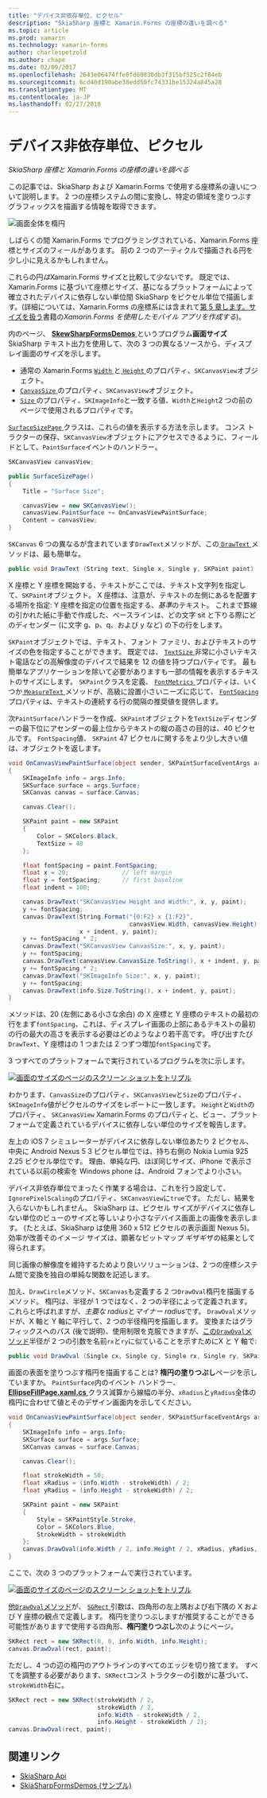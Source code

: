 ```yaml
---
title: "デバイス非依存単位、ピクセル"
description: "SkiaSharp 座標と Xamarin.Forms の座標の違いを調べる"
ms.topic: article
ms.prod: xamarin
ms.technology: xamarin-forms
author: charlespetzold
ms.author: chape
ms.date: 02/09/2017
ms.openlocfilehash: 2643e06474ffe0fd60830db3f315bf525c2f84eb
ms.sourcegitcommit: 6cd40d190abe38edd50fc74331be15324a845a28
ms.translationtype: MT
ms.contentlocale: ja-JP
ms.lasthandoff: 02/27/2018
---
```

# <a name="pixels-and-device-independent-units"></a>デバイス非依存単位、ピクセル

_SkiaSharp 座標と Xamarin.Forms の座標の違いを調べる_

この記事では、SkiaSharp および Xamarin.Forms で使用する座標系の違いについて説明します。 2 つの座標システムの間に変換し、特定の領域を塗りつぶすグラフィックスを描画する情報を取得できます。

![](pixels-images/screenfillexample.png "画面全体を楕円")

しばらくの間 Xamarin.Forms でプログラミングされている、Xamarin.Forms 座標とサイズのフィールがあります。 前の 2 つのアーティクルで描画される円を少し小に見えるかもしれません。

これらの円*は*Xamarin.Forms サイズと比較して少ないです。 既定では、Xamarin.Forms に基づいて座標とサイズ、基になるプラットフォームによって確立されたデバイスに依存しない単位間 SkiaSharp をピクセル単位で描画します。(詳細については、Xamarin.Forms の座標系には含まれて[第 5 章します。サイズを扱う](~/xamarin-forms/creating-mobile-apps-xamarin-forms/summaries/chapter05.md)書籍の*Xamarin.Forms を使用したモバイル アプリを作成する*)。

内のページ、 [ **SkewSharpFormsDemos** ](https://developer.xamarin.com/samples/xamarin-forms/SkiaSharpForms/SkiaSharpFormsDemos/)というプログラム**画面サイズ**SkiaSharp テキスト出力を使用して、次の 3 つの異なるソースから、ディスプレイ画面のサイズを示します。

- 通常の Xamarin.Forms [ `Width` ](https://developer.xamarin.com/api/property/Xamarin.Forms.VisualElement.Width/)と[ `Height` ](https://developer.xamarin.com/api/property/Xamarin.Forms.VisualElement.Height/)のプロパティ、`SKCanvasView`オブジェクト。
- [ `CanvasSize` ](https://developer.xamarin.com/api/property/SkiaSharp.Views.Forms.SKCanvasView.CanvasSize/)のプロパティ、`SKCanvasView`オブジェクト。
- [ `Size` ](https://developer.xamarin.com/api/property/SkiaSharp.SKImageInfo.Size/)のプロパティ、`SKImageInfo`と一致する値、`Width`と`Height`2 つの前のページで使用されるプロパティです。

[ `SurfaceSizePage` ](https://github.com/xamarin/xamarin-forms-samples/blob/master/SkiaSharpForms/SkiaSharpFormsDemos/SkiaSharpFormsDemos/SkiaSharpFormsDemos/Basics/SurfaceSizePage.cs)クラスは、これらの値を表示する方法を示します。 コンス トラクターの保存、`SKCanvasView`オブジェクトにアクセスできるように、フィールドとして、`PaintSurface`イベントのハンドラー。

```csharp
SKCanvasView canvasView;

public SurfaceSizePage()
{
    Title = "Surface Size";

    canvasView = new SKCanvasView();
    canvasView.PaintSurface += OnCanvasViewPaintSurface;
    Content = canvasView;
}
```

`SKCanvas` 6 つの異なるが含まれています`DrawText`メソッドが、この[ `DrawText` ](https://developer.xamarin.com/api/member/SkiaSharp.SKCanvas.DrawText/p/System.String/System.Single/System.Single/SkiaSharp.SKPaint/)メソッドは、最も簡単な。

```csharp
public void DrawText (String text, Single x, Single y, SKPaint paint)
```

X 座標と Y 座標を開始する、テキストがここでは、テキスト文字列を指定して、`SKPaint`オブジェクト。 X 座標は、注意が、テキストの左側にあるを配置する場所を指定: Y 座標を指定の位置を指定する、*基準*のテキスト。 これまで罫線の引かれた紙に手動で作成した、ベースラインは、どの文字 sit と下りる際にどのディセンダー (に文字 g、p、q、および y など) の下の行をします。

`SKPaint`オブジェクトでは、テキスト、フォント ファミリ、およびテキストのサイズの色を指定することができます。 既定では、 [ `TextSize` ](https://developer.xamarin.com/api/property/SkiaSharp.SKPaint.TextSize/)非常に小さいテキスト電話などの高解像度のデバイスで結果を 12 の値を持つプロパティです。 最も簡単なアプリケーションを除いて必要がありますも一部の情報を表示するテキストのサイズにします。 `SKPaint`クラスを定義、 [ `FontMetrics` ](https://developer.xamarin.com/api/property/SkiaSharp.SKPaint.FontMetrics/)プロパティは、いくつか[ `MeasureText` ](https://developer.xamarin.com/api/member/SkiaSharp.SKPaint.MeasureText/p/System.String/)メソッドが、高級に設置小さいニーズに応じて、 [ `FontSpacing` ](https://developer.xamarin.com/api/property/SkiaSharp.SKPaint.FontSpacing/)プロパティは、テキストの連続する行の間隔の推奨値を提供します。

次`PaintSurface`ハンドラーを作成、`SKPaint`オブジェクトを`TextSize`ディセンダーの最下位にアセンダーの最上位からテキストの縦の高さの目的は、40 ピクセルです。 `FontSpacing`値、 `SKPaint` 47 ピクセルに関するをより少し大きい値は、オブジェクトを返します。

```csharp
void OnCanvasViewPaintSurface(object sender, SKPaintSurfaceEventArgs args)
{
    SKImageInfo info = args.Info;
    SKSurface surface = args.Surface;
    SKCanvas canvas = surface.Canvas;

    canvas.Clear();

    SKPaint paint = new SKPaint
    {
        Color = SKColors.Black,
        TextSize = 40
    };

    float fontSpacing = paint.FontSpacing;
    float x = 20;               // left margin
    float y = fontSpacing;      // first baseline
    float indent = 100;

    canvas.DrawText("SKCanvasView Height and Width:", x, y, paint);
    y += fontSpacing;
    canvas.DrawText(String.Format("{0:F2} x {1:F2}",
                                  canvasView.Width, canvasView.Height),
                    x + indent, y, paint);
    y += fontSpacing * 2;
    canvas.DrawText("SKCanvasView CanvasSize:", x, y, paint);
    y += fontSpacing;
    canvas.DrawText(canvasView.CanvasSize.ToString(), x + indent, y, paint);
    y += fontSpacing * 2;
    canvas.DrawText("SKImageInfo Size:", x, y, paint);
    y += fontSpacing;
    canvas.DrawText(info.Size.ToString(), x + indent, y, paint);
}
```

メソッドは、20 (左側にある小さな余白) の X 座標と Y 座標のテキストの最初の行をまず`fontSpacing`、これは、ディスプレイ画面の上部にあるテキストの最初の行の最大の高さを表示する必要はどのようなより若干高です。 呼び出すたび`DrawText`、Y 座標はの 1 つまたは 2 つずつ増加`fontSpacing`です。

3 つすべてのプラットフォームで実行されているプログラムを次に示します。

[![](pixels-images/surfacesize-small.png "画面のサイズのページのスクリーン ショットをトリプル")](pixels-images/surfacesize-large.png "画面のサイズのページのトリプル スクリーン ショット")

わかります、`CanvasSize`のプロパティ、`SKCanvasView`と`Size`のプロパティ、`SKImageInfo`値がピクセルのサイズをレポートに一致します。 `Height`と`Width`のプロパティ、 `SKCanvasView` Xamarin.Forms のプロパティと、ビュー、プラットフォームで定義されているデバイスに依存しない単位のサイズを報告します。

左上の iOS 7 シミュレーターがデバイスに依存しない単位あたり 2 ピクセル、中央に Android Nexus 5 3 ピクセル単位では、持ち右側の Nokia Lumia 925 2.25 ピクセル単位です。 理由、単純な円、ほぼ同じサイズ、iPhone で表示されている以前の検索を Windows phone は、Android フォンでより小さい。

デバイス非依存単位でまったく作業する場合は、これを行う設定して、`IgnorePixelScaling`のプロパティ、`SKCanvasView`に`true`です。 ただし、結果を入らないかもしれません。 SkiaSharp は、ピクセル サイズがデバイスに依存しない単位のビューのサイズと等しいより小さなデバイス画面上の画像を表示します。 (たとえば、SkiaSharp は使用 360 x 512 ピクセルの表示画面 Nexus 5)。効率が改善そのイメージ サイズは、顕著なビットマップ ギザギザの結果として得られます。

同じ画像の解像度を維持するためより良いソリューションは、2 つの座標システム間で変換を独自の単純な関数を記述します。

加え、`DrawCircle`メソッド、`SKCanvas`も定義する 2 つ`DrawOval`楕円を描画するメソッド。 楕円は、半径が 1 つではなく、2 つの半径によって定義されます。 これらと呼ばれますが、*主要な radius*と*マイナー radius*です。 `DrawOval`メソッドが、X 軸と Y 軸に平行して、2 つの半径楕円を描画します。 変換またはグラフィックスへのパス (後で説明)、使用制限を克服できますが、[この`DrawOval`メソッド](https://developer.xamarin.com/api/member/SkiaSharp.SKCanvas.DrawOval/p/System.Single/System.Single/System.Single/System.Single/SkiaSharp.SKPaint/)半径が 2 つの引数を名前`rx`と`ry`に似ていることを示すためにX と Y 軸で:

```csharp
public void DrawOval (Single cx, Single cy, Single rx, Single ry, SKPaint paint)
```

画面の表面を塗りつぶす楕円を描画することは? **楕円の塗りつぶし**ページを示していますか。 `PaintSurface`内のイベント ハンドラー、 [ **EllipseFillPage.xaml.cs** ](https://github.com/xamarin/xamarin-forms-samples/blob/master/SkiaSharpForms/SkiaSharpFormsDemos/SkiaSharpFormsDemos/SkiaSharpFormsDemos/Basics/EllipseFillPage.xaml.cs)クラス減算から線幅の半分、`xRadius`と`yRadius`全体の楕円に合わせて値とそのデザイン画面内を示してください。

```csharp
void OnCanvasViewPaintSurface(object sender, SKPaintSurfaceEventArgs args)
{
    SKImageInfo info = args.Info;
    SKSurface surface = args.Surface;
    SKCanvas canvas = surface.Canvas;

    canvas.Clear();

    float strokeWidth = 50;
    float xRadius = (info.Width - strokeWidth) / 2;
    float yRadius = (info.Height - strokeWidth) / 2;

    SKPaint paint = new SKPaint
    {
        Style = SKPaintStyle.Stroke,
        Color = SKColors.Blue,
        StrokeWidth = strokeWidth
    };
    canvas.DrawOval(info.Width / 2, info.Height / 2, xRadius, yRadius, paint);
}
```

ここで、次の 3 つのプラットフォームで実行されています。

[![](pixels-images/ellipsefill-small.png "画面のサイズのページのスクリーン ショットをトリプル")](pixels-images/ellipsefill-large.png "画面のサイズのページのトリプル スクリーン ショット")

[他`DrawOval`メソッド](https://developer.xamarin.com/api/member/SkiaSharp.SKCanvas.DrawOval/p/SkiaSharp.SKRect/SkiaSharp.SKPaint/)が、 [ `SGRect` ](https://developer.xamarin.com/api/type/SkiaSharp.SKRect/)引数は、四角形の左上隅および右下隅の X および Y 座標の観点で定義します。 楕円を塗りつぶしますが推奨することができる可能性がありますで使用する四角形、**楕円塗りつぶし**次のようにページ。

```csharp
SKRect rect = new SKRect(0, 0, info.Width, info.Height);
canvas.DrawOval(rect, paint);
```

ただし、4 つの辺の楕円のアウトラインのすべてのエッジを切り捨てます。 すべてを調整する必要があります、`SKRect`コンス トラクターの引数がに基づいて、`strokeWidth`右に。

```csharp
SKRect rect = new SKRect(strokeWidth / 2,
                         strokeWidth / 2,
                         info.Width - strokeWidth / 2,
                         info.Height - strokeWidth / 2);
canvas.DrawOval(rect, paint);
```


## <a name="related-links"></a>関連リンク

- [SkiaSharp Api](https://developer.xamarin.com/api/root/SkiaSharp/)
- [SkiaSharpFormsDemos (サンプル)](https://developer.xamarin.com/samples/xamarin-forms/SkiaSharpForms/SkiaSharpFormsDemos/)
